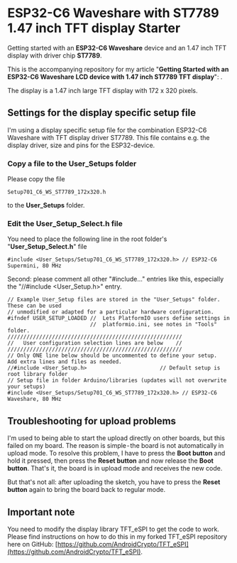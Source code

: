 # ESP32-C6 Waveshare with ST7789 1.47 inch TFT display Starter
Getting started with an **ESP32-C6 Waveshare** device and an 1.47 inch TFT display with driver chip **ST7789**.

This is the accompanying repository for my article "**Getting Started with an ESP32-C6 Waveshare LCD device with 1.47 inch  ST7789 TFT display**":   .

The display is a 1.47 inch large TFT display with 172 x 320 pixels.

## Settings for the display specific setup file

I'm using a display specific setup file for the combination ESP32-C6 Waveshare with TFT display driver ST7789. This file contains e.g. the display driver, size and pins for the ESP32-device.  

### Copy a file to the User_Setups folder

Please copy the file

    Setup701_C6_WS_ST7789_172x320.h

to the **User_Setups** folder.

### Edit the User_Setup_Select.h file

You need to place the following line in the root folder's "**User_Setup_Select.h**" file

    #include <User_Setups/Setup701_C6_WS_ST7789_172x320.h> // ESP32-C6 Supermini, 80 MHz

Second: please comment all other "#include..." entries like this, especially the "//#include <User_Setup.h>" entry.

````
// Example User_Setup files are stored in the "User_Setups" folder. These can be used
// unmodified or adapted for a particular hardware configuration.
#ifndef USER_SETUP_LOADED //  Lets PlatformIO users define settings in
                          //  platformio.ini, see notes in "Tools" folder.
///////////////////////////////////////////////////////
//   User configuration selection lines are below    //
///////////////////////////////////////////////////////
// Only ONE line below should be uncommented to define your setup.  Add extra lines and files as needed.
//#include <User_Setup.h>                       // Default setup is root library folder
// Setup file in folder Arduino/libraries (updates will not overwrite your setups)
#include <User_Setups/Setup701_C6_WS_ST7789_172x320.h> // ESP32-C6 Waveshare, 80 MHz
````

## Troubleshooting for upload problems

I'm used to being able to start the upload directly on other boards, but this failed on my board. The reason is simple - the board is not automatically in upload mode. To resolve this problem,  I have to press the **Boot button** and hold it pressed, then press the **Reset button** and now release the **Boot button**. That's it, the board is in upload mode and receives the new code.

But that's not all: after uploading the sketch, you have to press the **Reset button** again to bring the board back to regular mode.

## Important note

You need to modify the display library TFT_eSPI to get the code to work. Please find instructions on how to do this in my forked TFT_eSPI repository here on GitHub: [https://github.com/AndroidCrypto/TFT_eSPI](https://github.com/AndroidCrypto/TFT_eSPI).
